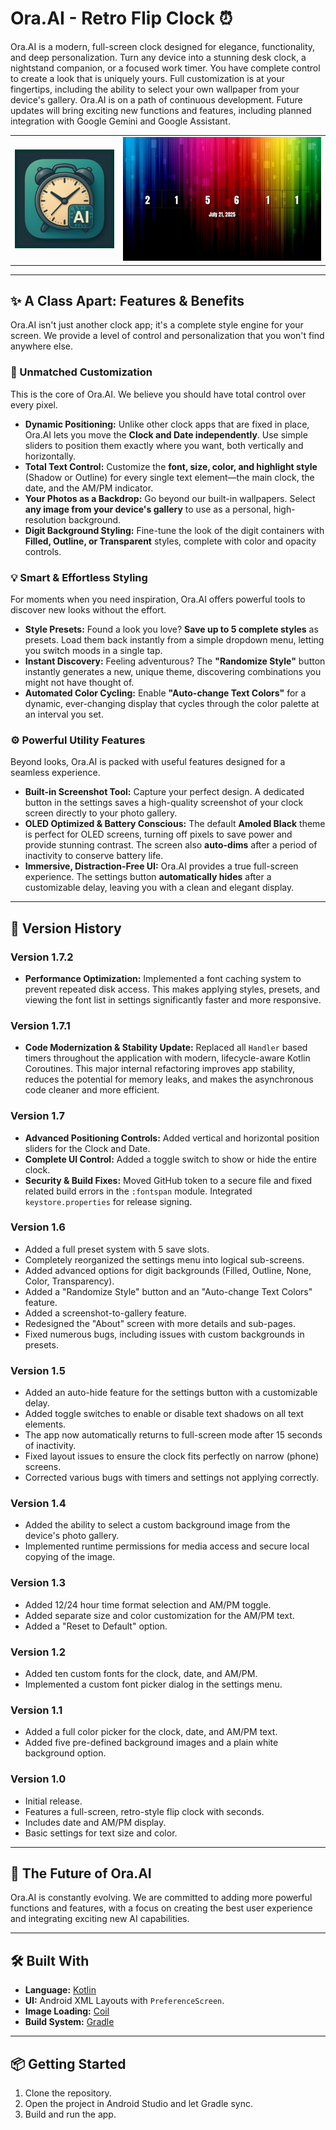 # Ora.AI - Retro Flip Clock ⏰

Ora.AI is a modern, full-screen clock designed for elegance, functionality, and deep personalization. Turn any device into a stunning desk clock, a nightstand companion, or a focused work timer. You have complete control to create a look that is uniquely yours. Full customization is at your fingertips, including the ability to select your own wallpaper from your device's gallery. Ora.AI is on a path of continuous development. Future updates will bring exciting new functions and features, including planned integration with Google Gemini and Google Assistant.

<table align="center">
  <tr>
    <td align="center">
      <img src="./assets/ora_logo.png" alt="Ora.AI Logo" width="200"/>
    </td>
    <td align="center">
      <img src="./assets/ora_screenshot_v1_6.png" alt="Ora.AI Screenshot" width="400"/>
    </td>
  </tr>
</table>

---

## ✨ A Class Apart: Features & Benefits

Ora.AI isn't just another clock app; it's a complete style engine for your screen. We provide a level of control and personalization that you won't find anywhere else.

### 🎨 Unmatched Customization
This is the core of Ora.AI. We believe you should have total control over every pixel.

* **Dynamic Positioning:** Unlike other clock apps that are fixed in place, Ora.AI lets you move the **Clock and Date independently**. Use simple sliders to position them exactly where you want, both vertically and horizontally.
* **Total Text Control:** Customize the **font, size, color, and highlight style** (Shadow or Outline) for every single text element—the main clock, the date, and the AM/PM indicator.
* **Your Photos as a Backdrop:** Go beyond our built-in wallpapers. Select **any image from your device's gallery** to use as a personal, high-resolution background.
* **Digit Background Styling:** Fine-tune the look of the digit containers with **Filled, Outline, or Transparent** styles, complete with color and opacity controls.

### 💡 Smart & Effortless Styling
For moments when you need inspiration, Ora.AI offers powerful tools to discover new looks without the effort.

* **Style Presets:** Found a look you love? **Save up to 5 complete styles** as presets. Load them back instantly from a simple dropdown menu, letting you switch moods in a single tap.
* **Instant Discovery:** Feeling adventurous? The **"Randomize Style"** button instantly generates a new, unique theme, discovering combinations you might not have thought of.
* **Automated Color Cycling:** Enable **"Auto-change Text Colors"** for a dynamic, ever-changing display that cycles through the color palette at an interval you set.

### ⚙️ Powerful Utility Features
Beyond looks, Ora.AI is packed with useful features designed for a seamless experience.

* **Built-in Screenshot Tool:** Capture your perfect design. A dedicated button in the settings saves a high-quality screenshot of your clock screen directly to your photo gallery.
* **OLED Optimized & Battery Conscious:** The default **Amoled Black** theme is perfect for OLED screens, turning off pixels to save power and provide stunning contrast. The screen also **auto-dims** after a period of inactivity to conserve battery life.
* **Immersive, Distraction-Free UI:** Ora.AI provides a true full-screen experience. The settings button **automatically hides** after a customizable delay, leaving you with a clean and elegant display.

---

## 📜 Version History

### Version 1.7.2
* **Performance Optimization:** Implemented a font caching system to prevent repeated disk access. This makes applying styles, presets, and viewing the font list in settings significantly faster and more responsive.

### Version 1.7.1
* **Code Modernization & Stability Update:** Replaced all `Handler` based timers throughout the application with modern, lifecycle-aware Kotlin Coroutines. This major internal refactoring improves app stability, reduces the potential for memory leaks, and makes the asynchronous code cleaner and more efficient.

### Version 1.7
* **Advanced Positioning Controls:** Added vertical and horizontal position sliders for the Clock and Date.
* **Complete UI Control:** Added a toggle switch to show or hide the entire clock.
* **Security & Build Fixes:** Moved GitHub token to a secure file and fixed related build errors in the `:fontspan` module. Integrated `keystore.properties` for release signing.

### Version 1.6
* Added a full preset system with 5 save slots.
* Completely reorganized the settings menu into logical sub-screens.
* Added advanced options for digit backgrounds (Filled, Outline, None, Color, Transparency).
* Added a "Randomize Style" button and an "Auto-change Text Colors" feature.
* Added a screenshot-to-gallery feature.
* Redesigned the "About" screen with more details and sub-pages.
* Fixed numerous bugs, including issues with custom backgrounds in presets.

### Version 1.5
* Added an auto-hide feature for the settings button with a customizable delay.
* Added toggle switches to enable or disable text shadows on all text elements.
* The app now automatically returns to full-screen mode after 15 seconds of inactivity.
* Fixed layout issues to ensure the clock fits perfectly on narrow (phone) screens.
* Corrected various bugs with timers and settings not applying correctly.

### Version 1.4
* Added the ability to select a custom background image from the device's photo gallery.
* Implemented runtime permissions for media access and secure local copying of the image.

### Version 1.3
* Added 12/24 hour time format selection and AM/PM toggle.
* Added separate size and color customization for the AM/PM text.
* Added a "Reset to Default" option.

### Version 1.2
* Added ten custom fonts for the clock, date, and AM/PM.
* Implemented a custom font picker dialog in the settings menu.

### Version 1.1
* Added a full color picker for the clock, date, and AM/PM text.
* Added five pre-defined background images and a plain white background option.

### Version 1.0
* Initial release.
* Features a full-screen, retro-style flip clock with seconds.
* Includes date and AM/PM display.
* Basic settings for text size and color.

---

## 🚀 The Future of Ora.AI

Ora.AI is constantly evolving. We are committed to adding more powerful functions and features, with a focus on creating the best user experience and integrating exciting new AI capabilities.

---

## 🛠️ Built With

* **Language:** [Kotlin](https://kotlinlang.org/)
* **UI:** Android XML Layouts with `PreferenceScreen`.
* **Image Loading:** [Coil](https://coil-kt.github.io/coil/)
* **Build System:** [Gradle](https://gradle.org/)

---

## 📦 Getting Started

1.  Clone the repository.
2.  Open the project in Android Studio and let Gradle sync.
3.  Build and run the app.
